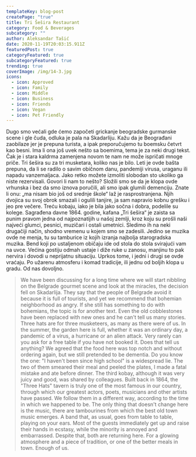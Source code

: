 ```yaml
---
templateKey: blog-post
createPage: "true"
title: Tri Šešira Restaurant
category: Food & Beverages
subcategory: ""
author: Aleksandar Tašić
date: 2020-11-19T20:03:15.911Z
featuredPost: true
categoryFeatured: true
subcategoryFeatured: true
trending: true
coverImage: /img/14-3.jpg
icons:
  - icon: Approved
  - icon: Family
  - icon: Middle
  - icon: Business
  - icon: Friends
  - icon: Vegan
  - icon: Pet Friendly
---
```

Dugo smo većali gde ćemo započeti grickanje beogradske gurmanske scene i gle čuda, odluka je pala na Skadarliju. Kažu da je Beograđani zaobilaze jer je prepuna turista, a ipak preporučujemo tu boemsku četvrt kao besni. Ima li ona još uvek nešto sa boemima, tema je za neki drugi tekst. Čak je i stara kaldrma zamenjena novom te nam ne može ispričati mnoge priče. Tri šešira su za tri musketara, koliko nas je bilo. Leti je ovde bašta prepuna, da li se radilo o savim običnom danu, pandemiji virusa, uraganu ili napadu vanzemaljaca. Jako retko možete izmoliti slobodan sto ukoliko ga niste rezervisali. Govori li nam to nešto? Složili smo se da je klopa ovde vrhunska i bez da smo iznova poručili, ali smo ipak glumili demenciju. Znate li onu: „ma nisam bio još od srednje škole“ laž je rasprostranjena. Njih dvojica su svoj obrok smazali i ogulili tanjire, ja sam napravio kobnu grešku i jeo pre večere. Treću kobaju, iako je bila jako sočna i dobra, podelile su kolege. Sagrađena davne 1864. godine, kafana „Tri šešira“ je zaista sa punim pravom jedna od najpoznatijih u našoj zemlji, kroz koju su prošli naši najveći glumci, pesnici, muzičari i ostali umetnici. Sledimo ih na neki drugačiji način, shodno vremenu u kojem smo se zadesili. Jedino se muzika ovde ne menja, tu su tamburice iz kojih izranja najbolja starogradska muzika. Bend koji po ustaljenom običaju ide od stola do stola svirajući vam na uvce. Većina gostiju odmah ustaje i diže ruke u zanosu, manjinu to pak nervira i dovodi u neprijatnu situaciju. Uprkos tome, i jedni i drugi se ovde vraćaju. Po užarenu atmosferu i komad tradicije, ili jednu od boljih klopa u gradu. Od nas dovoljno.

> We have been discussing for a long time where we will start nibbling on the Belgrade gourmet scene and look at the miracles, the decision fell on Skadarlija. They say that the people of Belgrade avoid it because it is full of tourists, and yet we recommend that bohemian neighborhood as angry. If she still has something to do with bohemians, the topic is for another text. Even the old cobblestones have been replaced with new ones and he can't tell us many stories. Three hats are for three musketeers, as many as there were of us. In the summer, the garden here is full, whether it was an ordinary day, a pandemic of a virus, a hurricane or an alien attack. Very rarely can you ask for a free table if you have not booked it. Does that tell us anything? We agreed that the food here was top notch and without ordering again, but we still pretended to be dementia. Do you know the one: "I haven't been since high school" is a widespread lie. The two of them smeared their meal and peeled the plates, I made a fatal mistake and ate before dinner. The third kobay, although it was very juicy and good, was shared by colleagues. Built back in 1864, the "Three Hats" tavern is truly one of the most famous in our country, through which our greatest actors, poets, musicians and other artists have passed. We follow them in a different way, according to the time in which we happened to be. The only thing that doesn't change here is the music, there are tambourines from which the best old town music emerges. A band that, as usual, goes from table to table, playing on your ears. Most of the guests immediately get up and raise their hands in ecstasy, while the minority is annoyed and embarrassed. Despite that, both are returning here. For a glowing atmosphere and a piece of tradition, or one of the better meals in town. Enough of us.